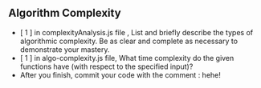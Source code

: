 ## Algorithm Complexity
* [ 1 ] in complexityAnalysis.js file , List and briefly describe the types of algorithmic complexity. Be as clear and complete as necessary to demonstrate your mastery.
* [ 1 ] in algo-complexity.js file, What time complexity do the given functions have (with respect to the specified input)?
* After you finish, commit your code with the comment : hehe!

